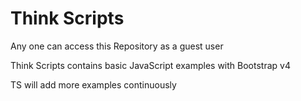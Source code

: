 # Think Scripts
Any one can access this Repository as a guest user

Think Scripts contains basic JavaScript examples with Bootstrap v4

TS will add more examples continuously 
